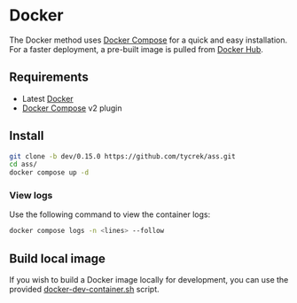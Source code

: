 # Docker

The Docker method uses [Docker Compose][1] for a quick and easy installation. For a faster deployment, a pre-built image is pulled from [Docker Hub](https://hub.docker.com/r/tycrek/ass).

## Requirements

- Latest [Docker](https://docs.docker.com/engine/install/)
- [Docker Compose][1] v2 plugin

[1]: https://docs.docker.com/compose/

## Install

```bash
git clone -b dev/0.15.0 https://github.com/tycrek/ass.git
cd ass/
docker compose up -d
```

### View logs

Use the following command to view the container logs:

```bash
docker compose logs -n <lines> --follow
```

## Build local image

If you wish to build a Docker image locally for development, you can use the provided [docker-dev-container.sh](https://github.com/tycrek/ass/blob/dev/0.15.0/docker-dev-container.sh) script.
